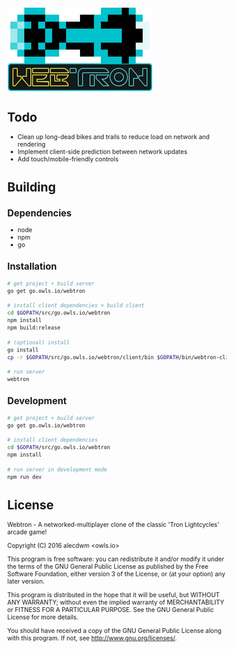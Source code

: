![WebtronLogo](https://raw.githubusercontent.com/alecdwm/webtron/master/logo.png)

# Todo
* Clean up long-dead bikes and trails to reduce load on network and rendering
* Implement client-side prediction between network updates
* Add touch/mobile-friendly controls

# Building
## Dependencies
* node
* npm
* go

## Installation
```bash
# get project + build server
go get go.owls.io/webtron

# install client dependencies + build client
cd $GOPATH/src/go.owls.io/webtron
npm install
npm build:release

# (optional) install
go install
cp -r $GOPATH/src/go.owls.io/webtron/client/bin $GOPATH/bin/webtron-client

# run server
webtron
```

## Development
```bash
# get project + build server
go get go.owls.io/webtron

# install client dependencies
cd $GOPATH/src/go.owls.io/webtron
npm install

# run server in development mode
npm run dev
```

# License
Webtron - A networked-multiplayer clone of the classic 'Tron Lightcycles' arcade game!

Copyright (C) 2016 alecdwm <owls.io>

This program is free software: you can redistribute it and/or modify
it under the terms of the GNU General Public License as published by
the Free Software Foundation, either version 3 of the License, or
(at your option) any later version.

This program is distributed in the hope that it will be useful,
but WITHOUT ANY WARRANTY; without even the implied warranty of
MERCHANTABILITY or FITNESS FOR A PARTICULAR PURPOSE.  See the
GNU General Public License for more details.

You should have received a copy of the GNU General Public License
along with this program.  If not, see <http://www.gnu.org/licenses/>.
